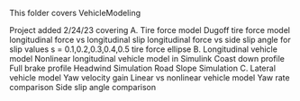This folder covers VehicleModeling

Project added 2/24/23 covering 
A. Tire force model
    Dugoff tire force model
    longitudinal force vs longitudinal slip
    longitudinal force vs side slip angle for slip values s = 0.1,0.2,0.3,0.4,0.5
    tire force ellipse
B. Longitudinal vehicle model
    Nonlinear longitudinal vehicle model in Simulink
    Coast down profile
    Full brake profile
    Headwind Simulation
    Road Slope Simulation
C. Lateral vehicle model
    Yaw velocity gain
    Linear vs nonlinear vehicle model
    Yaw rate comparison
    Side slip angle comparison
